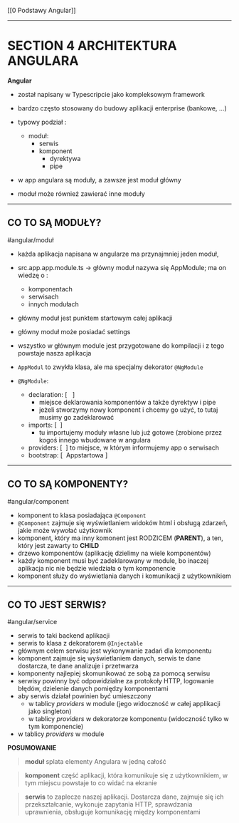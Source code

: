 [[0 Podstawy Angular]]


---

# SECTION 4 ARCHITEKTURA ANGULARA
**Angular**  
- został napisany w Typescripcie jako kompleksowym framework  
- bardzo często stosowany do budowy aplikacji enterprise (bankowe, ...)      
-   typowy podział :  
	- moduł:  
	    - serwis  
	    - komponent  
		    - dyrektywa  
		    - pipe  
    
- w app angulara są moduły, a zawsze jest moduł główny  
- moduł może również zawierać inne moduły  
 ---
 
## CO TO SĄ MODUŁY?  
#angular/moduł
- każda aplikacja napisana w angularze ma przynajmniej jeden moduł,      
- src.app.app.module.ts -> główny moduł nazywa się AppModule; ma on wiedzę o :
	- komponentach  
	- serwisach   
	- innych modułach  

- główny moduł jest punktem startowym całej aplikacji  
- główny moduł może posiadać settings  
- wszystko w głównym module jest przygotowane do kompilacji i z tego powstaje nasza aplikacja  
    
- `AppModul` to zwykła klasa, ale ma specjalny dekorator `@NgModule`  
- `@NgModule`:
	-  declaration: [   ]  
		- miejsce deklarowania komponentów a także dyrektyw i pipe  
		- jeżeli stworzymy nowy komponent i chcemy go użyć, to tutaj musimy go zadeklarować  
	- imports: [  ]  
		- tu importujemy moduły własne lub już gotowe (zrobione przez kogoś innego wbudowane w angulara  
	- providers: [  ] to miejsce, w którym informujemy app o serwisach  
	- bootstrap: [  Appstartowa ]   
    
---

## CO TO SĄ KOMPONENTY?  
#angular/component
- komponent to klasa posiadająca `@Component` 
- `@Component` zajmuje się wyświetlaniem widoków html i obsługą zdarzeń, jakie może wywołać użytkownik  
- komponent, który ma inny komonent jest RODZICEM (**PARENT**), a ten, który jest zawarty to **CHILD**
- drzewo komponentów (aplikację dzielimy na wiele komponentów)  
- każdy komponent musi być zadeklarowany w module, bo inaczej aplikacja nic nie będzie wiedziała o tym komponencie     
- komponent służy do wyświetlania danych i komunikacji z użytkownikiem  

---


## CO TO JEST SERWIS?  
#angular/service
- serwis to taki backend aplikacji     
- serwis to klasa z dekoratorem `@Injectable`   
- głównym celem serwisu jest wykonywanie zadań dla komponentu      
- komponent zajmuje się wyświetlaniem danych, serwis te dane dostarcza, te dane analizuje i przetwarza  
- komponenty najlepiej skomunikować ze sobą za pomocą serwisu  
- serwisy powinny być odpowidzialne za protokoły HTTP, logowanie błędów, dzielenie danych pomiędzy komponentami  
- aby serwis działał powinien być umieszczony  
	- w tablicy _providers_ w module (jego widoczność w całej applikacji jako singleton)  
	- w tablicy _providers_ w dekoratorze komponentu (widoczność tylko w tym komponencie)  
-   w tablicy _providers_ w module  
    

**POSUMOWANIE**
> **moduł** splata elementy Angulara w jedną całość  

  
>  **komponent**   część aplikacji, która komunikuje się z użytkownikiem, w tym miejscu powstaje to co widać na ekranie  


> **serwis**  to zaplecze naszej aplikacji. Dostarcza dane, zajmuje się ich przekształcanie, wykonuje zapytania HTTP, sprawdzania uprawnienia, obsługuje komunikację między komponentami  




